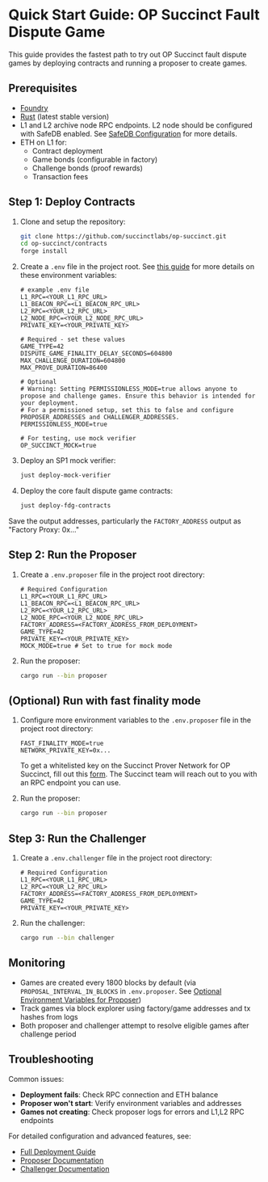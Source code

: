 # Quick Start Guide: OP Succinct Fault Dispute Game

This guide provides the fastest path to try out OP Succinct fault dispute games by deploying contracts and running a proposer to create games.

## Prerequisites

- [Foundry](https://book.getfoundry.sh/getting-started/installation)
- [Rust](https://www.rust-lang.org/tools/install) (latest stable version)
- L1 and L2 archive node RPC endpoints. L2 node should be configured with SafeDB enabled. See [SafeDB Configuration](./best_practices.md#safe-db-configuration) for more details.
- ETH on L1 for:
  - Contract deployment
  - Game bonds (configurable in factory)
  - Challenge bonds (proof rewards)
  - Transaction fees

## Step 1: Deploy Contracts

1. Clone and setup the repository:

    ```bash
    git clone https://github.com/succinctlabs/op-succinct.git
    cd op-succinct/contracts
    forge install
    ```

2. Create a `.env` file in the project root. See [this guide](deploy.md#prerequisites) for more details on these environment variables:

    ```env
    # example .env file
    L1_RPC=<YOUR_L1_RPC_URL>
    L1_BEACON_RPC=<L1_BEACON_RPC_URL>
    L2_RPC=<YOUR_L2_RPC_URL>
    L2_NODE_RPC=<YOUR_L2_NODE_RPC_URL>
    PRIVATE_KEY=<YOUR_PRIVATE_KEY>

    # Required - set these values
    GAME_TYPE=42
    DISPUTE_GAME_FINALITY_DELAY_SECONDS=604800
    MAX_CHALLENGE_DURATION=604800
    MAX_PROVE_DURATION=86400

    # Optional
    # Warning: Setting PERMISSIONLESS_MODE=true allows anyone to propose and challenge games. Ensure this behavior is intended for your deployment.
    # For a permissioned setup, set this to false and configure PROPOSER_ADDRESSES and CHALLENGER_ADDRESSES.
    PERMISSIONLESS_MODE=true

    # For testing, use mock verifier
    OP_SUCCINCT_MOCK=true
    ```

3. Deploy an SP1 mock verifier:

    ```bash
    just deploy-mock-verifier
    ```  

4. Deploy the core fault dispute game contracts:

    ```bash
    just deploy-fdg-contracts
    ```

Save the output addresses, particularly the `FACTORY_ADDRESS` output as "Factory Proxy: 0x..."

## Step 2: Run the Proposer

1. Create a `.env.proposer` file in the project root directory:

    ```env
    # Required Configuration
    L1_RPC=<YOUR_L1_RPC_URL>
    L1_BEACON_RPC=<L1_BEACON_RPC_URL>
    L2_RPC=<YOUR_L2_RPC_URL>
    L2_NODE_RPC=<YOUR_L2_NODE_RPC_URL>
    FACTORY_ADDRESS=<FACTORY_ADDRESS_FROM_DEPLOYMENT>
    GAME_TYPE=42
    PRIVATE_KEY=<YOUR_PRIVATE_KEY>
    MOCK_MODE=true # Set to true for mock mode
    ```

2. Run the proposer:

    ```bash
    cargo run --bin proposer
    ```

## (Optional) Run with fast finality mode

1. Configure more environment variables to the `.env.proposer` file in the project root directory:

    ```env
    FAST_FINALITY_MODE=true
    NETWORK_PRIVATE_KEY=0x...
    ```

    To get a whitelisted key on the Succinct Prover Network for OP Succinct, fill out this [form](https://docs.google.com/forms/d/e/1FAIpQLSd-X9uH7G0bvXH_kjptnQtNil8L4dumrVPpFE4t8Ci1XT1GaQ/viewform). The Succinct team will reach out to you with an RPC endpoint you can use.

2. Run the proposer:

    ```bash
    cargo run --bin proposer
    ```

## Step 3: Run the Challenger

1. Create a `.env.challenger` file in the project root directory:

    ```env
    # Required Configuration
    L1_RPC=<YOUR_L1_RPC_URL>
    L2_RPC=<YOUR_L2_RPC_URL>
    FACTORY_ADDRESS=<FACTORY_ADDRESS_FROM_DEPLOYMENT>
    GAME_TYPE=42
    PRIVATE_KEY=<YOUR_PRIVATE_KEY>
    ```

2. Run the challenger:

    ```bash
    cargo run --bin challenger
    ```

## Monitoring

- Games are created every 1800 blocks by default (via `PROPOSAL_INTERVAL_IN_BLOCKS` in `.env.proposer`. See [Optional Environment Variables for Proposer](./proposer.md#optional-environment-variables))
- Track games via block explorer using factory/game addresses and tx hashes from logs
- Both proposer and challenger attempt to resolve eligible games after challenge period

## Troubleshooting

Common issues:

- **Deployment fails**: Check RPC connection and ETH balance
- **Proposer won't start**: Verify environment variables and addresses
- **Games not creating**: Check proposer logs for errors and L1,L2 RPC endpoints

For detailed configuration and advanced features, see:

- [Full Deployment Guide](./deploy.md)
- [Proposer Documentation](./proposer.md)
- [Challenger Documentation](./challenger.md)

